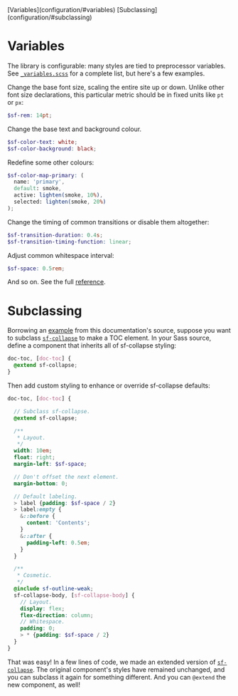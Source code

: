 <!-- TOC -->
<div sf-collapse doc-toc theme="text-accent">
  <label class="active" theme="accent"></label>
  <sf-collapse-body>
    [Variables](configuration/#variables)
    [Subclassing](configuration/#subclassing)
  </sf-collapse-body>
</div>

# Variables

The library is configurable: many styles are tied to preprocessor variables. See
[`_variables.scss`](https://github.com/Mitranim/stylific/blob/master/scss/_variables.scss)
for a complete list, but here's a few examples.


Change the base font size, scaling the entire site up or down. Unlike other font
size declarations, this particular metric should be in fixed units like `pt` or
`px`:

```scss
$sf-rem: 14pt;
```

Change the base text and background colour.

```scss
$sf-color-text: white;
$sf-color-background: black;
```

Redefine some other colours:

```scss
$sf-color-map-primary: (
  name: 'primary',
  default: smoke,
  active: lighten(smoke, 10%),
  selected: lighten(smoke, 20%)
);
```

Change the timing of common transitions or disable them altogether:

```scss
$sf-transition-duration: 0.4s;
$sf-transition-timing-function: linear;
```

Adjust common whitespace interval:

```scss
$sf-space: 0.5rem;
```

And so on. See the full
[reference](https://github.com/Mitranim/stylific/blob/master/scss/_variables.scss).

# Subclassing

Borrowing an
[example](https://github.com/Mitranim/stylific/blob/master/src-docs/styles/components/doc-toc.scss)
from this documentation's source, suppose you want to subclass
[`sf-collapse`](components/#sf-collapse) to make a TOC element. In your Sass
source, define a component that inherits all of sf-collapse styling:

```scss
doc-toc, [doc-toc] {
  @extend sf-collapse;
}
```

Then add custom styling to enhance or override sf-collapse defaults:

```scss
doc-toc, [doc-toc] {

  // Subclass sf-collapse.
  @extend sf-collapse;

  /**
   * Layout.
   */
  width: 10em;
  float: right;
  margin-left: $sf-space;

  // Don't offset the next element.
  margin-bottom: 0;

  // Default labeling.
  > label {padding: $sf-space / 2}
  > label:empty {
    &::before {
      content: 'Contents';
    }
    &::after {
      padding-left: 0.5em;
    }
  }

  /**
   * Cosmetic.
   */
  @include sf-outline-weak;
  sf-collapse-body, [sf-collapse-body] {
    // Layout.
    display: flex;
    flex-direction: column;
    // Whitespace.
    padding: 0;
    > * {padding: $sf-space / 2}
  }
}
```

That was easy! In a few lines of code, we made an extended version of
[`sf-collapse`](https://github.com/Mitranim/stylific/blob/master/scss/components/sf-collapse.scss).
The original component's styles have remained unchanged, and you can subclass
it again for something different. And you can `@extend` the new component, as
well!

